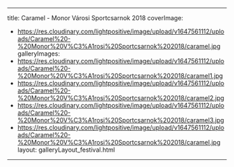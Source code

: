 
---
title: Caramel - Monor Városi Sportcsarnok 2018
coverImage:
  - https://res.cloudinary.com/lightpositive/image/upload/v1647561112/uploads/Caramel%20-%20Monor%20V%C3%A1rosi%20Sportcsarnok%202018/caramel.jpg
galleryImages:
   - https://res.cloudinary.com/lightpositive/image/upload/v1647561112/uploads/Caramel%20-%20Monor%20V%C3%A1rosi%20Sportcsarnok%202018/caramel1.jpg
   - https://res.cloudinary.com/lightpositive/image/upload/v1647561112/uploads/Caramel%20-%20Monor%20V%C3%A1rosi%20Sportcsarnok%202018/caramel2.jpg
   - https://res.cloudinary.com/lightpositive/image/upload/v1647561112/uploads/Caramel%20-%20Monor%20V%C3%A1rosi%20Sportcsarnok%202018/caramel3.jpg
   - https://res.cloudinary.com/lightpositive/image/upload/v1647561112/uploads/Caramel%20-%20Monor%20V%C3%A1rosi%20Sportcsarnok%202018/caramel.jpg
layout: galleryLayout_festival.html
---
